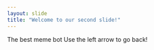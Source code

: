 ```yaml
---
layout: slide
title: "Welcome to our second slide!"
---
```

The best meme bot
Use the left arrow to go back!
